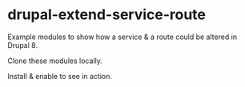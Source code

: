 # drupal-extend-service-route
Example modules to show how a service & a route could be altered in Drupal 8.

Clone these modules locally.

Install & enable to see in action. 